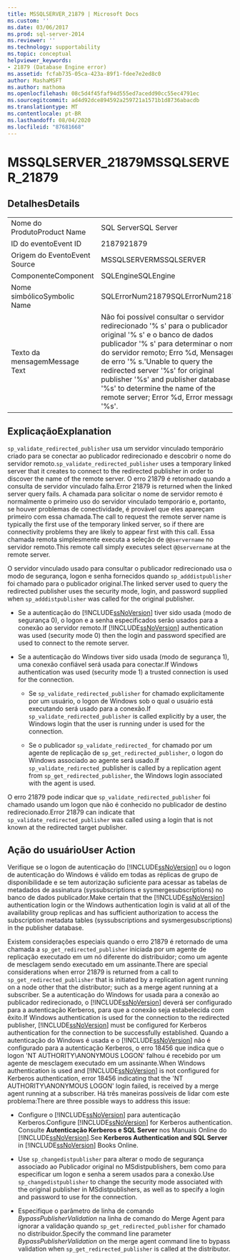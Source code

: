 ```yaml
---
title: MSSQLSERVER_21879 | Microsoft Docs
ms.custom: ''
ms.date: 03/06/2017
ms.prod: sql-server-2014
ms.reviewer: ''
ms.technology: supportability
ms.topic: conceptual
helpviewer_keywords:
- 21879 (Database Engine error)
ms.assetid: fcfab735-05ca-423a-89f1-fdee7e2ed8c0
author: MashaMSFT
ms.author: mathoma
ms.openlocfilehash: 08c5d4f45faf94d555ed7acedd90cc55ec4791ec
ms.sourcegitcommit: ad4d92dce894592a259721a1571b1d8736abacdb
ms.translationtype: MT
ms.contentlocale: pt-BR
ms.lasthandoff: 08/04/2020
ms.locfileid: "87681668"
---
```

# <a name="mssqlserver_21879"></a><span data-ttu-id="f6fae-102">MSSQLSERVER_21879</span><span class="sxs-lookup"><span data-stu-id="f6fae-102">MSSQLSERVER_21879</span></span>
    
## <a name="details"></a><span data-ttu-id="f6fae-103">Detalhes</span><span class="sxs-lookup"><span data-stu-id="f6fae-103">Details</span></span>  
  
|||  
|-|-|  
|<span data-ttu-id="f6fae-104">Nome do Produto</span><span class="sxs-lookup"><span data-stu-id="f6fae-104">Product Name</span></span>|<span data-ttu-id="f6fae-105">SQL Server</span><span class="sxs-lookup"><span data-stu-id="f6fae-105">SQL Server</span></span>|  
|<span data-ttu-id="f6fae-106">ID do evento</span><span class="sxs-lookup"><span data-stu-id="f6fae-106">Event ID</span></span>|<span data-ttu-id="f6fae-107">21879</span><span class="sxs-lookup"><span data-stu-id="f6fae-107">21879</span></span>|  
|<span data-ttu-id="f6fae-108">Origem do Evento</span><span class="sxs-lookup"><span data-stu-id="f6fae-108">Event Source</span></span>|<span data-ttu-id="f6fae-109">MSSQLSERVER</span><span class="sxs-lookup"><span data-stu-id="f6fae-109">MSSQLSERVER</span></span>|  
|<span data-ttu-id="f6fae-110">Componente</span><span class="sxs-lookup"><span data-stu-id="f6fae-110">Component</span></span>|<span data-ttu-id="f6fae-111">SQLEngine</span><span class="sxs-lookup"><span data-stu-id="f6fae-111">SQLEngine</span></span>|  
|<span data-ttu-id="f6fae-112">Nome simbólico</span><span class="sxs-lookup"><span data-stu-id="f6fae-112">Symbolic Name</span></span>|<span data-ttu-id="f6fae-113">SQLErrorNum21879</span><span class="sxs-lookup"><span data-stu-id="f6fae-113">SQLErrorNum21879</span></span>|  
|<span data-ttu-id="f6fae-114">Texto da mensagem</span><span class="sxs-lookup"><span data-stu-id="f6fae-114">Message Text</span></span>|<span data-ttu-id="f6fae-115">Não foi possível consultar o servidor redirecionado '% s' para o publicador original '% s' e o banco de dados publicador '% s' para determinar o nome do servidor remoto; Erro %d, Mensagem de erro '% s.'</span><span class="sxs-lookup"><span data-stu-id="f6fae-115">Unable to query the redirected server '%s' for original publisher '%s' and publisher database '%s' to determine the name of the remote server; Error %d, Error message '%s'.</span></span>|  
  
## <a name="explanation"></a><span data-ttu-id="f6fae-116">Explicação</span><span class="sxs-lookup"><span data-stu-id="f6fae-116">Explanation</span></span>  
 <span data-ttu-id="f6fae-117">`sp_validate_redirected_publisher` usa um servidor vinculado temporário criado para se conectar ao publicador redirecionado e descobrir o nome do servidor remoto.</span><span class="sxs-lookup"><span data-stu-id="f6fae-117">`sp_validate_redirected_publisher` uses a temporary linked server that it creates to connect to the redirected publisher in order to discover the name of the remote server.</span></span> <span data-ttu-id="f6fae-118">O erro 21879 é retornado quando a consulta de servidor vinculado falha.</span><span class="sxs-lookup"><span data-stu-id="f6fae-118">Error 21879 is returned when the linked server query fails.</span></span> <span data-ttu-id="f6fae-119">A chamada para solicitar o nome de servidor remoto é normalmente o primeiro uso do servidor vinculado temporário e, portanto, se houver problemas de conectividade, é provável que eles apareçam primeiro com essa chamada.</span><span class="sxs-lookup"><span data-stu-id="f6fae-119">The call to request the remote server name is typically the first use of the temporary linked server, so if there are connectivity problems they are likely to appear first with this call.</span></span> <span data-ttu-id="f6fae-120">Essa chamada remota simplesmente executa a seleção de `@@servername` no servidor remoto.</span><span class="sxs-lookup"><span data-stu-id="f6fae-120">This remote call simply executes select `@@servername` at the remote server.</span></span>  
  
 <span data-ttu-id="f6fae-121">O servidor vinculado usado para consultar o publicador redirecionado usa o modo de segurança, logon e senha fornecidos quando `sp_adddistpublisher` foi chamado para o publicador original.</span><span class="sxs-lookup"><span data-stu-id="f6fae-121">The linked server used to query the redirected publisher uses the security mode, login, and password supplied when `sp_adddistpublisher` was called for the original publisher.</span></span>  
  
-   <span data-ttu-id="f6fae-122">Se a autenticação do [!INCLUDE[ssNoVersion](../../includes/ssnoversion-md.md)] tiver sido usada (modo de segurança 0), o logon e a senha especificados serão usados para a conexão ao servidor remoto.</span><span class="sxs-lookup"><span data-stu-id="f6fae-122">If [!INCLUDE[ssNoVersion](../../includes/ssnoversion-md.md)] authentication was used (security mode 0) then the login and password specified are used to connect to the remote server.</span></span>  
  
-   <span data-ttu-id="f6fae-123">Se a autenticação do Windows tiver sido usada (modo de segurança 1), uma conexão confiável será usada para conectar.</span><span class="sxs-lookup"><span data-stu-id="f6fae-123">If Windows authentication was used (security mode 1) a trusted connection is used for the connection.</span></span>  
  
    -   <span data-ttu-id="f6fae-124">Se `sp_validate_redirected_publisher` for chamado explicitamente por um usuário, o logon de Windows sob o qual o usuário está executando será usado para a conexão.</span><span class="sxs-lookup"><span data-stu-id="f6fae-124">If `sp_validate_redirected_publisher` is called explicitly by a user, the Windows login that the user is running under is used for the connection.</span></span>  
  
    -   <span data-ttu-id="f6fae-125">Se o publicador `sp_validate_redirected_` for chamado por um agente de replicação de `sp_get_redirected_publisher`, o logon do Windows associado ao agente será usado.</span><span class="sxs-lookup"><span data-stu-id="f6fae-125">If `sp_validate_redirected_`publisher is called by a replication agent from `sp_get_redirected_publisher`, the Windows login associated with the agent is used.</span></span>  
  
 <span data-ttu-id="f6fae-126">O erro 21879 pode indicar que `sp_validate_redirected_publisher` foi chamado usando um logon que não é conhecido no publicador de destino redirecionado.</span><span class="sxs-lookup"><span data-stu-id="f6fae-126">Error 21879 can indicate that `sp_validate_redirected_publisher` was called using a login that is not known at the redirected target publisher.</span></span>  
  
## <a name="user-action"></a><span data-ttu-id="f6fae-127">Ação do usuário</span><span class="sxs-lookup"><span data-stu-id="f6fae-127">User Action</span></span>  
 <span data-ttu-id="f6fae-128">Verifique se o logon de autenticação do [!INCLUDE[ssNoVersion](../../includes/ssnoversion-md.md)] ou o logon de autenticação do Windows é válido em todas as réplicas de grupo de disponibilidade e se tem autorização suficiente para acessar as tabelas de metadados de assinatura (syssubscriptions e sysmergesubscriptions) no banco de dados publicador.</span><span class="sxs-lookup"><span data-stu-id="f6fae-128">Make certain that the [!INCLUDE[ssNoVersion](../../includes/ssnoversion-md.md)] authentication login or the Windows authentication login is valid at all of the availability group replicas and has sufficient authorization to access the subscription metadata tables (syssubscriptions and sysmergesubscriptions) in the publisher database.</span></span>  
  
 <span data-ttu-id="f6fae-129">Existem considerações especiais quando o erro 21879 é retornado de uma chamada a `sp_get_redirected_publisher` iniciada por um agente de replicação executado em um nó diferente do distribuidor; como um agente de mesclagem sendo executado em um assinante.</span><span class="sxs-lookup"><span data-stu-id="f6fae-129">There are special considerations when error 21879 is returned from a call to `sp_get_redirected_publisher` that is initiated by a replication agent running on a node other that the distributor; such as a merge agent running at a subscriber.</span></span> <span data-ttu-id="f6fae-130">Se a autenticação do Windows for usada para a conexão ao publicador redirecionado, o [!INCLUDE[ssNoVersion](../../includes/ssnoversion-md.md)] deverá ser configurado para a autenticação Kerberos, para que a conexão seja estabelecida com êxito.</span><span class="sxs-lookup"><span data-stu-id="f6fae-130">If Windows authentication is used for the connection to the redirected publisher, [!INCLUDE[ssNoVersion](../../includes/ssnoversion-md.md)] must be configured for Kerberos authentication for the connection to be successfully established.</span></span> <span data-ttu-id="f6fae-131">Quando a autenticação do Windows é usada e o [!INCLUDE[ssNoVersion](../../includes/ssnoversion-md.md)] não é configurado para a autenticação Kerberos, o erro 18456 que indica que o logon 'NT AUTHORITY\ANONYMOUS LOGON' falhou é recebido por um agente de mesclagem executado em um assinante.</span><span class="sxs-lookup"><span data-stu-id="f6fae-131">When Windows authentication is used and [!INCLUDE[ssNoVersion](../../includes/ssnoversion-md.md)] is not configured for Kerberos authentication, error 18456 indicating that the 'NT AUTHORITY\ANONYMOUS LOGON' login failed, is received by a merge agent running at a subscriber.</span></span> <span data-ttu-id="f6fae-132">Há três maneiras possíveis de lidar com este problema:</span><span class="sxs-lookup"><span data-stu-id="f6fae-132">There are three possible ways to address this issue:</span></span>  
  
-   <span data-ttu-id="f6fae-133">Configure o [!INCLUDE[ssNoVersion](../../includes/ssnoversion-md.md)] para autenticação Kerberos.</span><span class="sxs-lookup"><span data-stu-id="f6fae-133">Configure [!INCLUDE[ssNoVersion](../../includes/ssnoversion-md.md)] for Kerberos authentication.</span></span> <span data-ttu-id="f6fae-134">Consulte **Autenticação Kerberos e SQL Server** nos Manuais Online do [!INCLUDE[ssNoVersion](../../includes/ssnoversion-md.md)].</span><span class="sxs-lookup"><span data-stu-id="f6fae-134">See **Kerberos Authentication and SQL Server** in [!INCLUDE[ssNoVersion](../../includes/ssnoversion-md.md)] Books Online.</span></span>  
  
-   <span data-ttu-id="f6fae-135">Use `sp_changedistpublisher` para alterar o modo de segurança associado ao Publicador original no MSdistpublishers, bem como para especificar um logon e senha a serem usados para a conexão.</span><span class="sxs-lookup"><span data-stu-id="f6fae-135">Use `sp_changedistpublisher` to change the security mode associated with the original publisher in MSdistpublishers, as well as to specify a login and password to use for the connection.</span></span>  
  
-   <span data-ttu-id="f6fae-136">Especifique o parâmetro de linha de comando *BypassPublisherValidation* na linha de comando do Merge Agent para ignorar a validação quando `sp_get_redirected_publisher` for chamado no distribuidor.</span><span class="sxs-lookup"><span data-stu-id="f6fae-136">Specify the command line parameter *BypassPublisherValidation* on the merge agent command line to bypass validation when `sp_get_redirected_publisher` is called at the distributor.</span></span>  
  
  
